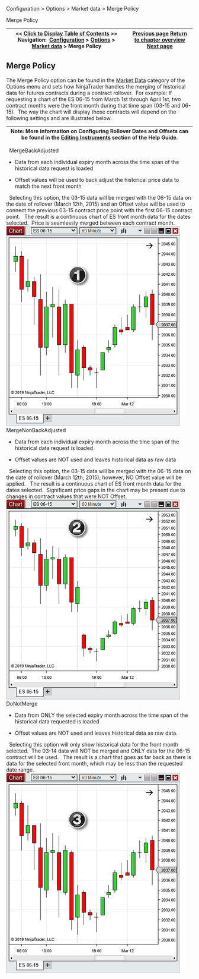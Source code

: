 ﻿
Configuration > Options > Market data > Merge Policy

Merge Policy

| << [Click to Display Table of Contents](merge_policy.md) >> **Navigation:**     [Configuration](configuration.md) > [Options](options.md) > [Market data](options_marketdata.md) > Merge Policy | [Previous page](splits_and_dividends.md) [Return to chapter overview](options_marketdata.md) [Next page](real_time_tick_filter.md) |
| --- | --- |
## Merge Policy
The Merge Policy option can be found in the [Market Data](options_marketdata.md) category of the Options menu and sets how NinjaTrader handles the merging of historical data for futures contracts during a contract rollover.  For example: If requesting a chart of the ES 06-15 from March 1st through April 1st, two contract months were the front month during that time span (03-15 and 06-15).  The way the chart will display those contracts will depend on the following settings and are illustrated below.
 

| Note: More information on Configuring Rollover Dates and Offsets can be found in the [Editing Instruments](editing_instruments.md) section of the Help Guide. |
| --- |
 
MergeBackAdjusted
- Data from each individual expiry month across the time span of the historical data request is loaded

- Offset values will be used to back adjust the historical price data to match the next front month

 
Selecting this option, the 03-15 data will be merged with the 06-15 data on the date of rollover (March 12th, 2015) and an Offset value will be used to connect the previous 03-15 contract price point with the first 06-15 contract point. 
 
The result is a continuous chart of ES front month data for the dates selected.  Price is seamlessly merged between each contract month.
 
![mergebackadjusted](mergebackadjusted.png)
 
MergeNonBackAdjusted
- Data from each individual expiry month across the time span of the historical data request is loaded

- Offset values are NOT used and leaves historical data as raw data

 
Selecting this option, the 03-15 data will be merged with the 06-15 data on the date of rollover (March 12th, 2015); however, NO Offset value will be applied. 
 
The result is a continuous chart of ES front month data for the dates selected.  Significant price gaps in the chart may be present due to changes in contract values that were NOT Offset.
 
![mergenonbackadjusted](mergenonbackadjusted.png)
 
DoNotMerge
- Data from ONLY the selected expiry month across the time span of the historical data requested is loaded

- Offset values are NOT used and leaves historical data as raw data.

 
Selecting this option will only show historical data for the front month selected.  The 03-14 data will NOT be merged and ONLY data for the 06-15 contract will be used. 
 
The result is a chart that goes as far back as there is data for the selected front month, which may be less than the requested date range.
 
![donotmerge](donotmerge.png)
